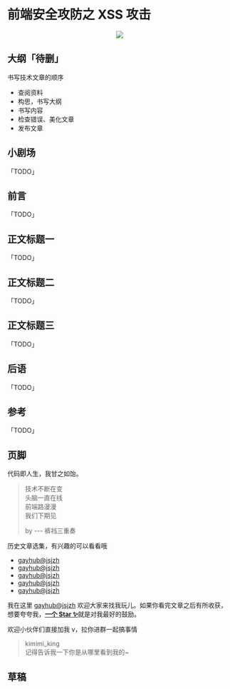 # 前端安全攻防之 XSS 攻击

<div align="center">
  <image src="https://p3-juejin.byteimg.com/tos-cn-i-k3u1fbpfcp/d45a010de01a413ab7101a4479b1ad5e~tplv-k3u1fbpfcp-zoom-1.image" />
</div>

## 大纲「待删」

书写技术文章的顺序

- 查阅资料
- 构思，书写大纲
- 书写内容
- 检查错误、美化文章
- 发布文章

## 小剧场

「TODO」

## 前言

「TODO」

## 正文标题一

「TODO」

## 正文标题二

「TODO」

## 正文标题三

「TODO」

## 后语

「TODO」

## 参考

「TODO」

## 页脚

代码即人生，我甘之如饴。

> 技术不断在变  
> 头脑一直在线  
> 前端路漫漫  
> 我们下期见
>
> by --- 裤裆三重奏

历史文章选集，有兴趣的可以看看哦

- [gayhub@jsjzh](https://github.com/jsjzh)
- [gayhub@jsjzh](https://github.com/jsjzh)
- [gayhub@jsjzh](https://github.com/jsjzh)
- [gayhub@jsjzh](https://github.com/jsjzh)
- [gayhub@jsjzh](https://github.com/jsjzh)

我在这里 [gayhub@jsjzh](https://github.com/jsjzh) 欢迎大家来找我玩儿。如果你看完文章之后有所收获，想要夸夸我，[**一个 Star ✨**](https://github.com/jsjzh/blog)就是对我最好的鼓励。

欢迎小伙伴们直接加我 v，拉你进群一起搞事情

> kimimi_king  
> 记得告诉我一下你是从哪里看到我的~

## 草稿
